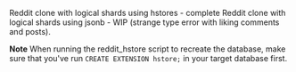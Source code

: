 Reddit clone with logical shards using hstores - complete
Reddit clone with logical shards using jsonb - WIP (strange type error with liking comments
and posts).

**Note**
When running the reddit_hstore script to recreate the database, make sure that 
you've run `CREATE EXTENSION hstore;` in your target database first.